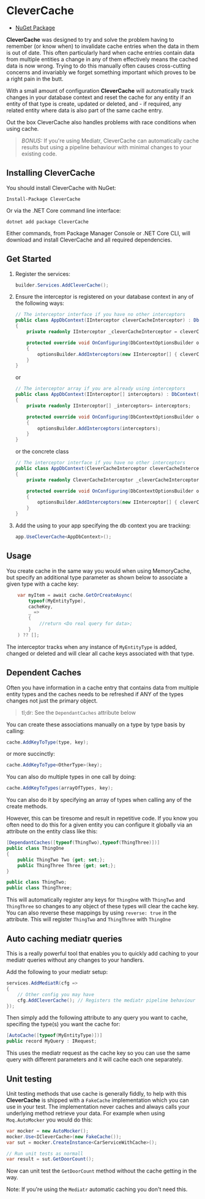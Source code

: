 CleverCache
====================================================
- [NuGet Package](https://www.nuget.org/packages/clevercache)

**CleverCache** was designed to try and solve the problem having to remember (or know when) to invalidate cache entries
when the data in them is out of date. This often particularly hard when cache entries contain data from multiple entities
a change in any of them effectively means the cached data is now wrong. Trying to do this manually often causes 
cross-cutting concerns and invariably we forget something important which proves to be a right pain in the butt.

With a small amount of configuration **CleverCache** will automatically track changes in your database context
and reset the cache for any entity if an entity of that type is create, updated or deleted, and - if required, 
any related entity where data is also part of the same cache entry.

Out the box CleverCache also handles problems with race conditions when using cache.

>_BONUS:_ If you're using Mediatr, CleverCache can automatically cache results but using a pipeline behaviour with minimal changes
to your existing code.

## Installing CleverCache
You should install CleverCache with NuGet:
```
Install-Package CleverCache
```
Or via the .NET Core command line interface:
```
dotnet add package CleverCache
```
Either commands, from Package Manager Console or .NET Core CLI, will download and install 
CleverCache and all required dependencies.

## Get Started

1. Register the services:
    ```csharp
    builder.Services.AddCleverCache();
    ```

2. Ensure the interceptor is registered on your database context in any of the following ways:
    ```csharp
    // The interceptor interface if you have no other interceptors
    public class AppDbContext(IInterceptor cleverCacheInterceptor) : DbContext()
    {
        private readonly IInterceptor _cleverCacheInterceptor = cleverCacheInterceptor;

        protected override void OnConfiguring(DbContextOptionsBuilder optionsBuilder)
        {
            optionsBuilder.AddInterceptors(new IInterceptor[] { cleverCacheInterceptor });
        }
    }
    ```
    or 

    ```csharp
    // The interceptor array if you are already using interceptors
    public class AppDbContext(IInterceptor[] interceptors) : DbContext()
    {
        private readonly IInterceptor[] _interceptors= interceptors;

        protected override void OnConfiguring(DbContextOptionsBuilder optionsBuilder)
        {
            optionsBuilder.AddInterceptors(interceptors);
        }
    }
    ```

    or the concrete class

    ```csharp
    // The interceptor interface if you have no other interceptors
    public class AppDbContext(CleverCacheInterceptor cleverCacheInterceptor) : DbContext()
    {
        private readonly CleverCacheInterceptor _cleverCacheInterceptor = cleverCacheInterceptor;

        protected override void OnConfiguring(DbContextOptionsBuilder optionsBuilder)
        {
            optionsBuilder.AddInterceptors(new IInterceptor[] { cleverCacheInterceptor });
        }
    }
    ```
3. Add the using to your app specifying the db context you are tracking:

    ```csharp
    app.UseCleverCache<AppDbContext>();
    ```

## Usage
You create cache in the same way you would when using MemoryCache, but specify an additional type parameter as shown below 
to associate a given type with a cache key:
```csharp
    var myItem = await cache.GetOrCreateAsync(
	    typeof(MyEntityType),
	    cacheKey,
	    _ => 
	    {
		    //return <Do real query for data>;
	    }
    ) ?? [];
```

The interceptor tracks when any instance of `MyEntityType` is added, changed or deleted and will clear all 
cache keys associated with that type.

## Dependent Caches
Often you have information in a cache entry that contains data from multiple entity types 
and the caches needs to be refreshed if ANY of the types changes not
just the primary object.

> tl;dr: See the `DependantCaches` attribute below

You can create these associations manually on a type by type basis by calling:
```csharp
cache.AddKeyToType(type, key);
```
or more succinctly:
```csharp
cache.AddKeyToType<OtherType>(key);
```

You can also do multiple types in one call by doing:
```csharp
cache.AddKeyToTypes(arrayOfTypes, key);
```

You can also do it by specifying an array of types when calling any of the create methods.

However, this can be tiresome and result in repetitive code. If you know 
you often need to do this for a given entity you can configure it globally via
an attribute on the entity class like this:

```csharp
[DependantCaches([typeof(ThingTwo),typeof(ThingThree)])]
public class ThingOne 
{
    public ThingTwo Two {get; set;};
    public ThingThree Three {get; set;};
}

public class ThingTwo;
public class ThingThree;
```
This will automatically register any keys for `ThingOne` with `ThingTwo` and `ThingThree` 
so changes to any object of these types will clear the cache key. You can also reverse these
mappings by using `reverse: true` in the attribute. This will register `ThingTwo` and `ThingThree` with `ThingOne`

## Auto caching mediatr queries
This is a really powerful tool that enables you to quickly add caching to your mediatr queries without any changes 
to your handlers.

Add the following to your mediatr setup:

```csharp
services.AddMediatR(cfg =>
{
	// Other config you may have
	cfg.AddCleverCache(); // Registers the mediatr pipeline behaviour
});
```
Then simply add the following attribute to any query you want to cache, specifing the type(s) 
you want the cache for:
```csharp
[AutoCache([typeof(MyEntityType)])]
public record MyQuery : IRequest;
```
This uses the mediatr request as the cache key so you can use the same query with different parameters 
and it will cache each one separately.

## Unit testing
Unit testing methods that use cache is generally fiddly, to help with this **CleverCache** is shipped with a 
`FakeCache` implementation which you can use in your test. The implementation never caches and always calls your 
underlying method retrieve your data. For example when using `Moq.AutoMocker` you would do this:
```csharp
var mocker = new AutoMocker();
mocker.Use<ICleverCache>(new FakeCache());
var sut = mocker.CreateInstance<CarServiceWithCache>();

// Run unit tests as normall
var result = sut.GetDoorCount();
```
Now can unit test the `GetDoorCount` method without the cache getting in the way. 

Note: If you're using the `Mediatr` automatic caching you don't need this.
